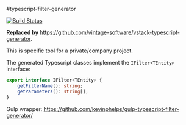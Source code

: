 #typescript-filter-generator

[![Build Status](https://api.travis-ci.org/kevinphelps/typescript-filter-generator.png)](https://travis-ci.org/kevinphelps/typescript-filter-generator)

**Replaced by** https://github.com/vintage-software/vstack-typescript-generator.

This is specific tool for a private/company project.

The generated Typescript classes implement the `IFilter<TEntity>` interface:

```typescript
export interface IFilter<TEntity> {
    getFilterName(): string;
    getParameters(): string[];
}
```

Gulp wrapper: https://github.com/kevinphelps/gulp-typescript-filter-generator/
